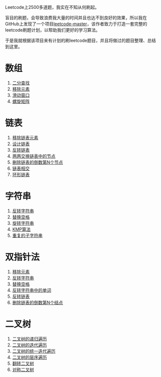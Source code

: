 Leetcode上2500多道题，我实在不知从何刷起。

盲目的刷题，会导致浪费我大量的时间并且也达不到良好的效果，所以我在GitHub上发现了一个项目[leetcode-master](https://github.com/youngyangyang04/leetcode-master)，该作者致力于打造一套完整的leetcode刷题计划，以帮助我们更好的学习算法。

于是我就根据该项目来有计划的刷leetcode题目，并且将做过的题目整理、总结到这里。



# 数组

1. [二分查找](https://github.com/nanshao13/leetcode/blob/main/problems/%E4%BA%8C%E5%88%86%E6%9F%A5%E6%89%BE.md)
2. [移除元素](https://github.com/nanshao13/leetcode/blob/main/problems/%E7%A7%BB%E9%99%A4%E5%85%83%E7%B4%A0.md)
3. [滑动窗口](https://github.com/nanshao13/leetcode/blob/main/problems/%E6%BB%91%E5%8A%A8%E7%AA%97%E5%8F%A3.md)
4. [螺旋矩阵](https://github.com/nanshao13/leetcode/blob/main/problems/%E8%9E%BA%E6%97%8B%E7%9F%A9%E9%98%B5.md)

# 链表

1. [移除链表元素](https://github.com/nanshao13/leetcode/blob/main/problems/%E7%A7%BB%E9%99%A4%E9%93%BE%E8%A1%A8%E5%85%83%E7%B4%A0.md)
2. [设计链表](https://github.com/nanshao13/leetcode/blob/main/problems/%E8%AE%BE%E8%AE%A1%E9%93%BE%E8%A1%A8.md)
3. [反转链表](https://github.com/nanshao13/leetcode/blob/main/problems/%E5%8F%8D%E8%BD%AC%E9%93%BE%E8%A1%A8.md)
4. [两两交换链表中的节点](https://github.com/nanshao13/leetcode/blob/main/problems/%E4%B8%A4%E4%B8%A4%E4%BA%A4%E6%8D%A2%E9%93%BE%E8%A1%A8%E4%B8%AD%E7%9A%84%E8%8A%82%E7%82%B9.md)
5. [删除链表的倒数第N个节点](https://github.com/nanshao13/leetcode/blob/main/problems/%E5%88%A0%E9%99%A4%E9%93%BE%E8%A1%A8%E7%9A%84%E5%80%92%E6%95%B0%E7%AC%ACN%E4%B8%AA%E8%8A%82%E7%82%B9.md)
6. [链表相交](https://github.com/nanshao13/leetcode/blob/main/problems/%E9%93%BE%E8%A1%A8%E7%9B%B8%E4%BA%A4.md)
7. [环形链表](https://github.com/nanshao13/leetcode/blob/main/problems/%E7%8E%AF%E5%BD%A2%E9%93%BE%E8%A1%A8.md)

# 字符串

1. [反转字符串](https://github.com/nanshao13/leetcode/blob/main/problems/%E5%8F%8D%E8%BD%AC%E5%AD%97%E7%AC%A6%E4%B8%B2.md)
2. [替换空格](https://github.com/nanshao13/leetcode/blob/main/problems/%E6%9B%BF%E6%8D%A2%E7%A9%BA%E6%A0%BC.md)
3. [旋转字符串](https://github.com/nanshao13/leetcode/blob/main/problems/%E6%97%8B%E8%BD%AC%E5%AD%97%E7%AC%A6%E4%B8%B2.md)
4. [KMP算法](https://github.com/nanshao13/leetcode/blob/main/problems/KMP%E7%AE%97%E6%B3%95.md)
5. [重复的子字符串](https://github.com/nanshao13/leetcode/blob/main/problems/%E9%87%8D%E5%A4%8D%E7%9A%84%E5%AD%90%E5%AD%97%E7%AC%A6%E4%B8%B2.md)

# 双指针法

1. [移除元素](https://leetcode.cn/problems/remove-element/)
2. [反转字符串](https://leetcode.cn/problems/reverse-string/)
3. [替换空格](https://leetcode.cn/problems/ti-huan-kong-ge-lcof/)
4. [反转字符串中的单词](https://leetcode.cn/problems/reverse-words-in-a-string/)
5. [反转链表](https://leetcode.cn/problems/reverse-linked-list/)
6. [删除链表的倒数第N个结点](https://leetcode.cn/problems/remove-nth-node-from-end-of-list/)

# 二叉树

1. [二叉树的递归遍历](https://github.com/nanshao13/leetcode/blob/main/problems/%E4%BA%8C%E5%8F%89%E6%A0%91%E7%9A%84%E9%80%92%E5%BD%92%E9%81%8D%E5%8E%86.md)
2. [二叉树的迭代遍历](https://github.com/nanshao13/leetcode/blob/main/problems/%E4%BA%8C%E5%8F%89%E6%A0%91%E7%9A%84%E8%BF%AD%E4%BB%A3%E9%81%8D%E5%8E%86.md)
3. [二叉树的统一迭代遍历](https://github.com/nanshao13/leetcode/blob/main/problems/%E4%BA%8C%E5%8F%89%E6%A0%91%E7%9A%84%E7%BB%9F%E4%B8%80%E8%BF%AD%E4%BB%A3%E6%96%B9%E5%BC%8F.md)
4. [二叉树的层序遍历](https://github.com/nanshao13/leetcode/blob/main/problems/%E4%BA%8C%E5%8F%89%E6%A0%91%E7%9A%84%E5%B1%82%E5%BA%8F%E9%81%8D%E5%8E%86.md)
5. [翻转二叉树](https://github.com/nanshao13/leetcode/blob/main/problems/%E7%BF%BB%E8%BD%AC%E4%BA%8C%E5%8F%89%E6%A0%91.md)
6. [对称二叉树](https://github.com/nanshao13/leetcode/blob/main/problems/%E5%AF%B9%E7%A7%B0%E4%BA%8C%E5%8F%89%E6%A0%91.md)

